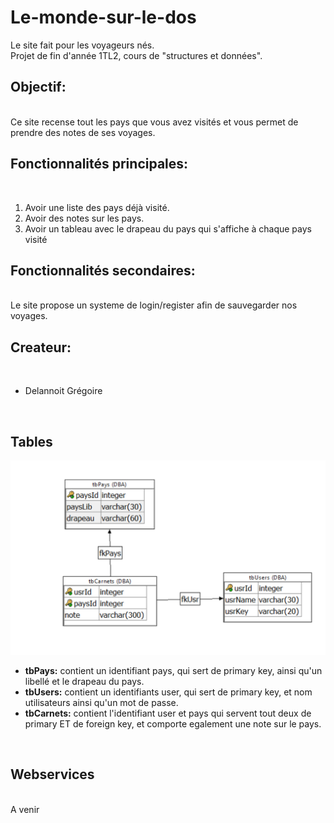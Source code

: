 # Le-monde-sur-le-dos
Le site fait pour les voyageurs nés.
<br>
Projet de fin d'année 1TL2, cours de "structures et données".
<br>
<h2>Objectif:</h2>
<br>
Ce site recense tout les pays que vous avez visités et vous permet de prendre des notes de ses voyages.
<h2>Fonctionnalités principales:</h2>
<br>
<ol>
  <li>Avoir une liste des pays déjà visité.</li>
  <li>Avoir des notes sur les pays.</li>
  <li>Avoir un tableau avec le drapeau du pays qui s'affiche à chaque pays visité</li>
</ol>
<h2>Fonctionnalités secondaires:</h2>
<br>
Le site propose un systeme de login/register afin de sauvegarder nos voyages.
<h2>Createur:</h2>
<br>
<ul>
  <li>Delannoit Grégoire</li>
</ul>
<br>
<h2>Tables</h2>
<img src="frontend/IMG/tables.png">
<ul>
  <li><b>tbPays:</b> contient un identifiant pays, qui sert de primary key, ainsi qu'un libellé et le     drapeau du pays.</li>
  <li><b>tbUsers:</b> contient un identifiants user, qui sert de primary key, et nom utilisateurs       ainsi qu'un mot de passe.</li>
  <li><b>tbCarnets:</b> contient l'identifiant user et pays qui servent tout deux de primary ET de foreign key, et comporte egalement une note sur le pays.</li>
</ul> 
<br>
<h2>Webservices</h2>
<br>
A venir
